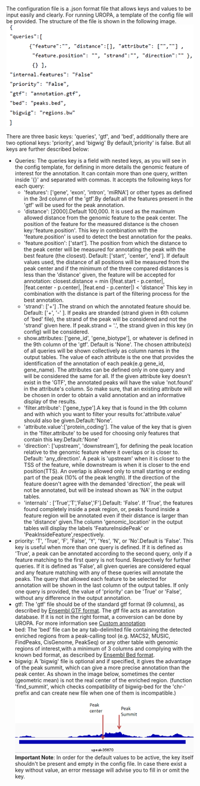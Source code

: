The configuration file is a .json format file that allows keys and values to be input easily and clearly. 
For running UROPA, a template of the config file will be provided. The structure of the file is shown in the following image. 
![config-file](img/config.png "Configuration file example: A config file will be downloaded when UROPA is installed. The fields are empty to be filled in. Please accord further instructions for a proper annotation.")

There are three basic keys: 'queries', 'gtf', and 'bed', additionally there are two optional keys: 'priority', and 'bigwig'
By default,'priority' is false. But all keys are further described below:

* Queries: The queries key is a field with nested keys, as you will see in the config template, for defining in more details the genomic feature of interest for the annotation. It can contain more than one query, written inside '{}' and separated with commas. It accepts the following keys for each query:
	* 'features': ['gene', 'exon', 'intron', 'miRNA'] or other types as defined in the 3rd column of the 'gtf'.By default all the features present in the 'gtf' will be used for the peak annotation.
	* 'distance': [2000].Default 100,000. It is used as the maximum allowed distance from the genomic feature to the peak center. The position of the feature for the measured distance is the chosen key:'feature.position'. This key in combination with the 'feature.position' is used to detect the best annotation for the peaks.
	* 'feature.position': ['start']. The position from which the distance to the peak center will be measured for annotating the peak with the best feature (the closest). Default:  ['start', 'center', 'end']. If default values used, the distance of all positions will be measured from the peak center and if the minimum of the three compared distances is less than the 'distance' given, the feature will be accepted for annotation: closest.distance = min (\|feat.start - p.center\|, \|feat.center - p.center\|, \|feat.end - p.center\|)   < 'distance' 
	This key in combination with the distance is part of the filtering process for the best annotation.
	* 'strand': ['+'] .The strand on which the annotated feature should be. Default: ['+', '-' ]. If peaks are stranded (strand given in 6th column of 'bed' file), the strand of the peak will be considered and not the 'strand' given here. If peak.strand = '.', the strand given in this key (in config) will be considered. 
	* show.attributes: ['gene_id', 'gene_biotype'], or whatever is defined in the 9th column of the 'gtf'. Default is 'None'. The chosen attribute(s) of all queries will be shown collectively as column names in the output tables. The value of each attribute is the one that provides the identification of the annotation of each peak(e.g gene_id, gene_name). The attributes can be defined only in one query and will be considered the same for all. If the given attribute key doesn't exist in the 'GTF', the annotated peaks will have the value 'not.found' in the attribute's column. So make sure, that an existing attribute will be chosen in order to obtain a valid annotation and an informative display of the results.
	* 'filter.attribute': ['gene_type'].A key that is found in the 9th column and with which you want to filter your results for.'attribute.value' should also be given.Default:'None'.
	* 'attribute.value':['protein_coding']. The value of the key that is given in the 'filter.attribute' to be used for choosing only features that contain this key.Default:'None'
	* 'direction': ['upstream', 'downstream'], for defining the peak location relative to the genomic feature where it overlaps or is closer to. Default: 'any_direction'. A peak is 'upstream' when it is closer to the TSS of the feature, while downstream is when it is closer to the end position(TTS). An overlap is allowed only to small starting or ending part of the peak (10% of the peak length). If the direction of the feature doesn't agree with the demanded 'direction', the peak will not be annotated, but will be instead shown as 'NA' in the output tables. 
	* 'internals' : ['True','T','False','F'].Default: 'False'. If 'True', the features found completely inside a peak region, or, peaks found inside a feature region will be annotated even if their distance is larger than the 'distance' given.The column 'genomic_location' in the output tables will display the labels 'FeatureInsidePeak' or 'PeakInsideFeature',respectively.
* priority: 'T', 'True', 'F', 'False', 'Y', 'Yes', 'N', or 'No'.Default is 'False'. This key is useful when more than one query is defined. If it is defined as 'True', a peak can be annotated according to the second query, only if a feature matching to the first query is not found. Respectively for further queries. If it is defined as 'False', all given queries are considered equal and any feature matching with any of these queries will annotate the peaks. The query that allowed each feature to be selected for annotation will be shown in the last column of the output tables. If only one query is provided, the value of 'priority' can be 'True' or 'False', without any difference in the output annotation.
* gtf: The 'gtf' file should be of the standard gtf format (9 columns), as described by [Ensembl GTF format](http://www.ensembl.org/info/website/upload/gff.html>). The gtf file acts as annotation database. If it is not in the right format, a conversion can be done by UROPA. For more information see [Custom annotation](custom.md)
* bed: The 'bed' file can be any tab-delimited file containing the detected enriched regions from a peak-calling tool (e.g. MACS2, MUSIC, FindPeaks, CisGenome, PeakSeq) or any other table with genomic regions of interest,with a minimum of 3 columns and complying with the known bed format, as described by [Ensembl Bed format](http://www.ensembl.org/info/website/upload/bed.html).
* bigwig: A 'bigwig' file is optional and if specified, it gives the advantage of the peak summit, which can give a more precise annotation than the peak center. As shown in the image below, sometimes the center (geometric mean) is not the real center of the enriched region. (function 'find_summit', which checks compatibility of bigwig-bed for the 'chr-' prefix and can create new file when one of them is incompatible.)
![summit](img/summit.png "Different distance calculation when bigwig file is given: The summit is the real local maxima of the enriched region, and the distance will be calculated from this location. This leads to a more precise annotation.")
**Important Note**: In order for the default values to be active, the key itself shouldn't be present and empty in the config file.
In case there exist a key without value, an error message will advise you to fill in or omit the key.  